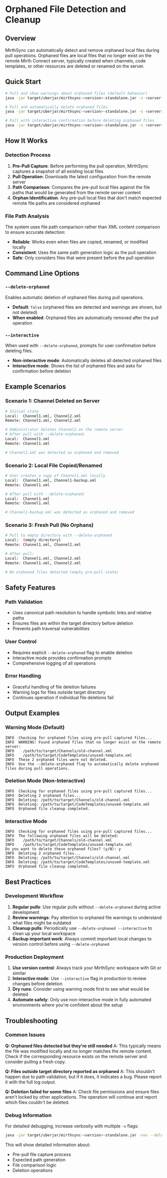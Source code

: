 # Orphaned File Detection and Cleanup

## Overview

MirthSync can automatically detect and remove orphaned local files during pull operations. Orphaned files are local files that no longer exist on the remote Mirth Connect server, typically created when channels, code templates, or other resources are deleted or renamed on the server.

## Quick Start

```bash
# Pull and show warnings about orphaned files (default behavior)
java -jar target/uberjar/mirthsync-<version>-standalone.jar -s <server-url> -u <username> -p <password> pull -t <target-dir>

# Pull and automatically delete orphaned files
java -jar target/uberjar/mirthsync-<version>-standalone.jar -s <server> -u <user> -p <pass> -t <dir> --delete-orphaned pull

# Pull with interactive confirmation before deleting orphaned files
java -jar target/uberjar/mirthsync-<version>-standalone.jar -s <server> -u <user> -p <pass> -t <dir> --delete-orphaned --interactive pull
```

## How It Works

### Detection Process

1. **Pre-Pull Capture**: Before performing the pull operation, MirthSync captures a snapshot of all existing local files
2. **Pull Operation**: Downloads the latest configuration from the remote server
3. **Path Comparison**: Compares the pre-pull local files against the file paths that would be generated from the remote server content
4. **Orphan Identification**: Any pre-pull local files that don't match expected remote file paths are considered orphaned

### File Path Analysis

The system uses file path comparison rather than XML content comparison to ensure accurate detection:

- **Reliable**: Works even when files are copied, renamed, or modified locally
- **Consistent**: Uses the same path generation logic as the pull operation
- **Safe**: Only considers files that were present before the pull operation

## Command Line Options

### `--delete-orphaned`

Enables automatic deletion of orphaned files during pull operations.

- **Default**: `false` (orphaned files are detected and warnings are shown, but not deleted)
- **When enabled**: Orphaned files are automatically removed after the pull operation

### `--interactive`

When used with `--delete-orphaned`, prompts for user confirmation before deleting files.

- **Non-interactive mode**: Automatically deletes all detected orphaned files
- **Interactive mode**: Shows the list of orphaned files and asks for confirmation before deletion

## Example Scenarios

### Scenario 1: Channel Deleted on Server

```bash
# Initial state
Local:  Channel1.xml, Channel2.xml
Remote: Channel1.xml, Channel2.xml

# Administrator deletes Channel2 on the remote server
# After pull with --delete-orphaned:
Local:  Channel1.xml
Remote: Channel1.xml

# Channel2.xml was detected as orphaned and removed
```

### Scenario 2: Local File Copied/Renamed

```bash
# User creates a copy of Channel1.xml locally
Local:  Channel1.xml, Channel1-backup.xml
Remote: Channel1.xml

# After pull with --delete-orphaned:
Local:  Channel1.xml
Remote: Channel1.xml

# Channel1-backup.xml was detected as orphaned and removed
```

### Scenario 3: Fresh Pull (No Orphans)

```bash
# Pull to empty directory with --delete-orphaned
Local:  (empty directory)
Remote: Channel1.xml, Channel2.xml

# After pull:
Local:  Channel1.xml, Channel2.xml
Remote: Channel1.xml, Channel2.xml

# No orphaned files detected (empty pre-pull state)
```

## Safety Features

### Path Validation
- Uses canonical path resolution to handle symbolic links and relative paths
- Ensures files are within the target directory before deletion
- Prevents path traversal vulnerabilities

### User Control
- Requires explicit `--delete-orphaned` flag to enable deletion
- Interactive mode provides confirmation prompts
- Comprehensive logging of all operations

### Error Handling
- Graceful handling of file deletion failures
- Warning logs for files outside target directory
- Continues operation if individual file deletions fail

## Output Examples

### Warning Mode (Default)
```
INFO  Checking for orphaned files using pre-pull captured files...
INFO  WARNING: Found orphaned files that no longer exist on the remote server:
INFO    /path/to/target/Channels/old-channel.xml
INFO    /path/to/target/CodeTemplates/unused-template.xml
INFO  These 2 orphaned files were not deleted.
INFO  Use the --delete-orphaned flag to automatically delete orphaned files during pull operations.
```

### Deletion Mode (Non-Interactive)
```
INFO  Checking for orphaned files using pre-pull captured files...
INFO  Deleting 2 orphaned files...
INFO  Deleting: /path/to/target/Channels/old-channel.xml
INFO  Deleting: /path/to/target/CodeTemplates/unused-template.xml
INFO  Orphaned file cleanup completed.
```

### Interactive Mode
```
INFO  Checking for orphaned files using pre-pull captured files...
INFO  The following orphaned files will be deleted:
INFO    /path/to/target/Channels/old-channel.xml
INFO    /path/to/target/CodeTemplates/unused-template.xml
Do you want to delete these orphaned files? (y/N): y
INFO  Deleting 2 orphaned files...
INFO  Deleting: /path/to/target/Channels/old-channel.xml
INFO  Deleting: /path/to/target/CodeTemplates/unused-template.xml
INFO  Orphaned file cleanup completed.
```

## Best Practices

### Development Workflow
1. **Regular pulls**: Use regular pulls without `--delete-orphaned` during active development
2. **Review warnings**: Pay attention to orphaned file warnings to understand what files might be outdated
3. **Cleanup pulls**: Periodically use `--delete-orphaned --interactive` to clean up your local workspace
4. **Backup important work**: Always commit important local changes to version control before using `--delete-orphaned`

### Production Deployment
1. **Use version control**: Always track your MirthSync workspace with Git or similar
2. **Interactive mode**: Use `--interactive` flag in production to review changes before deletion
3. **Dry runs**: Consider using warning mode first to see what would be deleted
4. **Automate safely**: Only use non-interactive mode in fully automated environments where you're confident about the setup

## Troubleshooting

### Common Issues

**Q: Orphaned files detected but they're still needed**
A: This typically means the file was modified locally and no longer matches the remote content. Check if the corresponding resource exists on the remote server and consider pulling a fresh copy.

**Q: Files outside target directory reported as orphaned**
A: This shouldn't happen due to path validation, but if it does, it indicates a bug. Please report it with the full log output.

**Q: Deletion failed for some files**
A: Check file permissions and ensure files aren't locked by other applications. The operation will continue and report which files couldn't be deleted.

### Debug Information

For detailed debugging, increase verbosity with multiple `-v` flags:
```bash
java -jar target/uberjar/mirthsync-<version>-standalone.jar -vvv --delete-orphaned pull [other options]
```

This will show detailed information about:
- Pre-pull file capture process
- Expected path generation
- File comparison logic
- Deletion operations